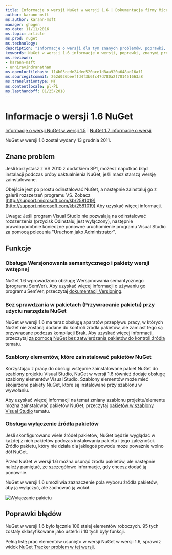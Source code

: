 ```yaml
---
title: Informacje o wersji NuGet w wersji 1.6 | Dokumentacja firmy Microsoft
author: karann-msft
ms.author: karann-msft
manager: ghogen
ms.date: 11/11/2016
ms.topic: article
ms.prod: nuget
ms.technology: 
description: "Informacje o wersji dla tym znanych problemów, poprawki, dodatkowe funkcje i dcr NuGet w wersji 1.6."
keywords: NuGet w wersji 1.6 informacje o wersji, poprawki, znanymi problemami, nowe funkcje, dcr
ms.reviewer:
- karann-msft
- unniravindranathan
ms.openlocfilehash: 114b03cede24dee520ace1d8aa920a648ad16af1
ms.sourcegitcommit: 262d026beeffd4f3b6fc47d780a2f701451663a8
ms.translationtype: MT
ms.contentlocale: pl-PL
ms.lasthandoff: 01/25/2018
---
```

 # <a name="nuget-16-release-notes"></a>Informacje o wersji 1.6 NuGet

[Informacje o wersji NuGet w wersji 1.5](../release-notes/nuget-1.5.md) | [NuGet 1.7 informacje o wersji](../release-notes/nuget-1.7.md)

NuGet w wersji 1.6 został wydany 13 grudnia 2011.

## <a name="known-installation-issue"></a>Znane problem
Jeśli korzystasz z VS 2010 z dodatkiem SP1, możesz napotkać błąd instalacji podczas próby uaktualnienia NuGet, jeśli masz starszą wersję zainstalowane.

Obejście jest po prostu odinstalować NuGet, a następnie zainstaluj go z galerii rozszerzeń programu VS.  Zobacz [http://support.microsoft.com/kb/2581019](http://support.microsoft.com/kb/2581019) Aby uzyskać więcej informacji.

Uwaga: Jeśli program Visual Studio nie pozwalają na odinstalować rozszerzenia (przycisk Odinstaluj jest wyłączony), następnie prawdopodobnie konieczne ponowne uruchomienie programu Visual Studio za pomocą polecenia "Uruchom jako Administrator".

## <a name="features"></a>Funkcje

### <a name="support-for-semantic-versioning-and-prerelease-packages"></a>Obsługa Wersjonowania semantycznego i pakiety wersji wstępnej
NuGet 1.6 wprowadzono obsługę Wersjonowania semantycznego (programu SemVer). Aby uzyskać więcej informacji o używaniu go programu SemVer, przeczytaj [dokumentacji Versioning](../create-packages/prerelease-packages.md).

### <a name="using-nuget-without-checking-in-packages-package-restore"></a>Bez sprawdzania w pakietach (Przywracanie pakietu) przy użyciu narzędzia NuGet
NuGet w wersji 1.6 ma teraz obsługę aparatów przepływu pracy, w których NuGet nie zostaną dodane do kontroli źródła pakietów, ale zamiast tego są przywracane podczas kompilacji Brak. Aby uzyskać więcej informacji, przeczytaj [za pomocą NuGet bez zatwierdzania pakietów do kontroli źródła](../consume-packages/packages-and-source-control.md) tematu.

### <a name="item-templates-that-install-nuget-packages"></a>Szablony elementów, które zainstalować pakietów NuGet
Korzystając z pracy do obsługi wstępnie zainstalowane pakiet NuGet do szablony projektu Visual Studio, NuGet w wersji 1.6 również dodaje obsługę szablony elementów Visual Studio. Szablony elementów może mieć skojarzone pakiety NuGet, które są instalowane przy szablonu w wywołaniu.

Aby uzyskać więcej informacji na temat zmiany szablonu projektu/elementu można zainstalować pakietów NuGet, przeczytaj [pakietów w szablony Visual Studio](../visual-studio-extensibility/visual-studio-templates.md) tematu.

### <a name="support-for-disabling-package-sources"></a>Obsługa wyłączenie źródła pakietów
Jeśli skonfigurowano wiele źródeł pakietów, NuGet będzie wyglądać w każdej z nich pakietów podczas instalowania pakietu i jego zależności. Źródło pakietu, który nie działa dla jakiegoś powodu może poważnie wolno dół NuGet.

Przed NuGet w wersji 1.6 można usunąć źródła pakietów, ale następnie należy pamiętać, że szczegółowe informacje, gdy chcesz dodać ją ponownie.

NuGet w wersji 1.6 umożliwia zaznaczenie pola wyboru źródła pakietów, aby ją wyłączyć, ale zachować ją wokół.

![Wyłączanie pakietu](./media/package-source-with-disabled-source.png)

## <a name="bug-fixes"></a>Poprawki błędów
NuGet w wersji 1.6 było łącznie 106 stałej elementów roboczych. 95 tych zostały sklasyfikowane jako usterki i 10 tych były funkcji.

Pełną listę prac elementów usunięto w wersji NuGet w wersji 1.6, sprawdź widok [NuGet Tracker problem w tej wersji](http://nuget.codeplex.com/workitem/list/advanced?keyword=&status=Closed&type=All&priority=All&release=NuGet%201.6&assignedTo=All&component=All&sortField=Votes&sortDirection=Descending&page=0).
